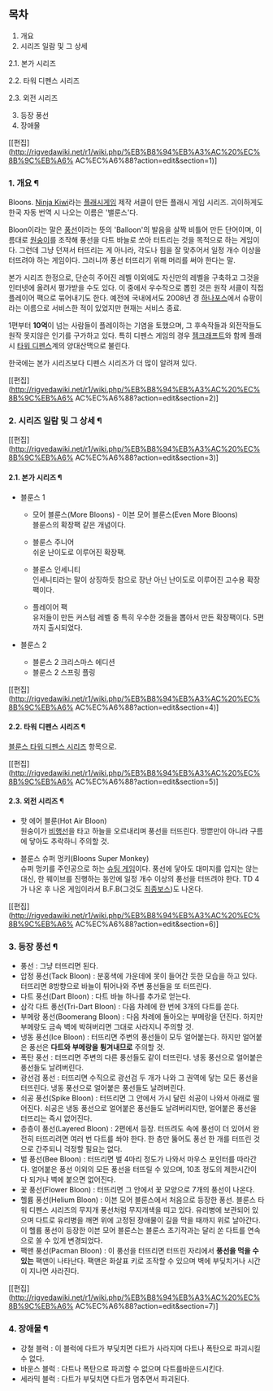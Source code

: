 ## 목차

    

1. 개요 
2. 시리즈 일람 및 그 상세 
    

2.1. 본가 시리즈

2.2. 타워 디펜스 시리즈

2.3. 외전 시리즈

3. 등장 풍선 
4. 장애물 

[[편집](http://rigvedawiki.net/r1/wiki.php/%EB%B8%94%EB%A3%AC%20%EC%8B%9C%EB%A6%
AC%EC%A6%88?action=edit&section=1)]

### 1. 개요 ¶

Bloons. [Ninja Kiwi](http://ninjakiwi.com/)라는 [플래시게임](%ED%94%8C%EB%9E%98%EC%8B%9C%20%EA%B2%8C%EC%9E%84.md) 제작 서클이 만든 플래시 게임
시리즈. 괴이하게도 한국 자동 번역 시 나오는 이름은 '밸룬스'다.

  

Bloon이라는 말은 [풍선](%ED%92%8D%EC%84%A0.md)이라는 뜻의 'Balloon'의 발음을 살짝 비틀어 만든
단어이며, 이름대로 [원숭이](%EC%9B%90%EC%88%AD%EC%9D%B4.md)를 조작해 풍선을 다트 바늘로 쏘아 터트리는 것을
목적으로 하는 게임이다. 그런데 그냥 던져서 터뜨리는 게 아니라, 각도나 힘을 잘 맞추어서 일정 개수 이상을 터뜨려야 하는 게임이다.
그러니까 풍선 터뜨리기 위해 머리를 써야 한다는 말.

  

본가 시리즈 한정으로, 단순히 주어진 레벨 이외에도 자신만의 레벨을 구축하고 그것을 인터넷에 올려서 평가받을 수도 있다. 이 중에서
우수작으로 뽑힌 것은 원작 서클이 직접 플레이어 팩으로 묶어내기도 한다. 예전에 국내에서도 2008년 경
[하나포스](%ED%95%98%EB%82%98%ED%8F%AC%EC%8A%A4%EB%8B%B7%EC%BB%B4.md)에서 슈팡이라는
이름으로 서비스한 적이 있었지만 현재는 서비스 종료.

  

1편부터 **10억**이 넘는 사람들이 플레이하는 기염을 토했으며, 그 후속작들과 외전작들도 원작 못지않은 인기를 구가하고 있다. 특히
디펜스 게임의 경우 [젬크래프트](%EC%A0%AC%ED%81%AC%EB%9E%98%ED%94%84%ED%8A%B8.md)와 함께
플래시 [타워 디펜스](%ED%83%80%EC%9B%8C%20%EB%94%94%ED%8E%9C%EC%8A%A4.md)계의 양대산맥으로
불린다.

  

한국에는 본가 시리즈보다 디펜스 시리즈가 더 많이 알려져 있다.

  

[[편집](http://rigvedawiki.net/r1/wiki.php/%EB%B8%94%EB%A3%AC%20%EC%8B%9C%EB%A6%
AC%EC%A6%88?action=edit&section=2)]

### 2. 시리즈 일람 및 그 상세 ¶

[[편집](http://rigvedawiki.net/r1/wiki.php/%EB%B8%94%EB%A3%AC%20%EC%8B%9C%EB%A6%
AC%EC%A6%88?action=edit&section=3)]

#### 2.1. 본가 시리즈 ¶

  * 블룬스 1  

    * 모어 블룬스(More Bloons) - 이븐 모어 블룬스(Even More Bloons)  
블룬스의 확장팩 같은 개념이다.

    * 블룬스 주니어  
쉬운 난이도로 이루어진 확장팩.

    * 블룬스 인세니티  
인세니티라는 말이 상징하듯 참으로 장난 아닌 난이도로 이루어진 고수용 확장팩이다.

    * 플레이어 팩  
유저들이 만든 커스텀 레벨 중 특히 우수한 것들을 뽑아서 만든 확장팩이다. 5편까지 출시되었다.

  * 블룬스 2  

    * 블룬스 2 크리스마스 에디션
    * 블룬스 2 스프링 플링

[[편집](http://rigvedawiki.net/r1/wiki.php/%EB%B8%94%EB%A3%AC%20%EC%8B%9C%EB%A6%
AC%EC%A6%88?action=edit&section=4)]

#### 2.2. 타워 디펜스 시리즈 ¶

[블룬스 타워 디펜스 시리즈](%EB%B8%94%EB%A3%AC%EC%8A%A4%20%ED%83%80%EC%9B%8C%20%EB%94%94%ED%8E%9C%EC%8A%A4%20%EC%8B%9C%EB%A6%AC%EC%A6%88.md) 항목으로.

[[편집](http://rigvedawiki.net/r1/wiki.php/%EB%B8%94%EB%A3%AC%20%EC%8B%9C%EB%A6%
AC%EC%A6%88?action=edit&section=5)]

#### 2.3. 외전 시리즈 ¶

  * 핫 에어 블룬(Hot Air Bloon)  
원숭이가 [비행선](%EB%B9%84%ED%96%89%EC%84%A0.md)을 타고 하늘을 오르내리며 풍선을 터뜨린다. 땅뿐만이 아니라
구름에 닿아도 추락하니 주의할 것.

  * 블룬스 슈퍼 멍키(Bloons Super Monkey)  
슈퍼 멍키를 주인공으로 하는 [슈팅 게임](%EC%8A%88%ED%8C%85%20%EA%B2%8C%EC%9E%84.md)이다. 풍선에
닿아도 대미지를 입지는 않는 대신, 한 웨이브를 진행하는 동안에 일정 개수 이상의 풍선을 터뜨려야 한다. TD 4가 나온 후 나온 게임이라서
B.F.B(그것도 [최종보스](%EC%B5%9C%EC%A2%85%EB%B3%B4%EC%8A%A4.md))도 나온다.  

[[편집](http://rigvedawiki.net/r1/wiki.php/%EB%B8%94%EB%A3%AC%20%EC%8B%9C%EB%A6%
AC%EC%A6%88?action=edit&section=6)]

### 3. 등장 풍선 ¶

  * 풍선 : 그냥 터뜨리면 된다.
  * 압정 풍선(Tack Bloon) : 분홍색에 가운데에 못이 들어간 듯한 모습을 하고 있다. 터뜨리면 8방향으로 바늘이 튀어나와 주변 풍선들을 또 터뜨린다.
  * 다트 풍선(Dart Bloon) : 다트 바늘 하나를 추가로 얻는다.
  * 삼각 다트 풍선(Tri-Dart Bloon) : 다음 차례에 한 번에 3개의 다트를 쏜다.
  * 부메랑 풍선(Boomerang Bloon) : 다음 차례에 돌아오는 부메랑을 던진다. 하지만 부메랑도 금속 벽에 박혀버리면 그대로 사라지니 주의할 것.
  * 냉동 풍선(Ice Bloon) : 터뜨리면 주변의 풍선들이 모두 얼어붙는다. 하지만 얼어붙은 풍선은 **다트와 부메랑을 튕겨내므로** 주의할 것.
  * 폭탄 풍선 : 터뜨리면 주변의 다른 풍선들도 같이 터뜨린다. 냉동 풍선으로 얼어붙은 풍선들도 날려버린다.
  * 광선검 풍선 : 터뜨리면 수직으로 광선검 두 개가 나와 그 권역에 닿는 모든 풍선을 터뜨린다. 냉동 풍선으로 얼어붙은 풍선들도 날려버린다.
  * 쇠공 풍선(Spike Bloon) : 터뜨리면 그 안에서 가시 달린 쇠공이 나와서 아래로 떨어진다. 쇠공은 냉동 풍선으로 얼어붙은 풍선들도 날려버리지만, 얼어붙은 풍선을 터뜨리는 즉시 없어진다.
  * 층층이 풍선(Layered Bloon) : 2편에서 등장. 터뜨려도 속에 풍선이 더 있어서 완전히 터뜨리려면 여러 번 다트를 쏴야 한다. 한 층만 뚫어도 풍선 한 개를 터뜨린 것으로 간주되니 걱정할 필요는 없다.
  * 벌 풍선(Bee Bloon) : 터뜨리면 벌 4마리 정도가 나와서 마우스 포인터를 따라간다. 얼어붙은 풍선 이외의 모든 풍선을 터뜨릴 수 있으며, 10초 정도의 제한시간이 다 되거나 벽에 붙으면 없어진다.
  * 꽃 풍선(Flower Bloon) : 터뜨리면 그 안에서 꽃 모양으로 7개의 풍선이 나온다.
  * 헬륨 풍선(Helium Bloon) : 이븐 모어 블룬스에서 처음으로 등장한 풍선. 블룬스 타워 디펜스 시리즈의 무지개 풍선처럼 무지개색을 띠고 있다. 유리병에 보관되어 있으며 다트로 유리병을 깨면 위에 고정된 장애물이 길을 막을 때까지 위로 날아간다. 이 헬륨 풍선이 등장한 이븐 모어 블룬스는 블룬스 초기작과는 달리 쏜 다트를 연속으로 쏠 수 있게 변경되었다.
  * 팩맨 풍선(Pacman Bloon) : 이 풍선을 터뜨리면 터뜨린 자리에서 **풍선을 먹을 수 있는** 팩맨이 나타난다. 팩맨은 화살표 키로 조작할 수 있으며 벽에 부딪치거나 시간이 지나면 사라진다.  

[[편집](http://rigvedawiki.net/r1/wiki.php/%EB%B8%94%EB%A3%AC%20%EC%8B%9C%EB%A6%
AC%EC%A6%88?action=edit&section=7)]

### 4. 장애물 ¶

  

  * 강철 블럭 : 이 블럭에 다트가 부딪치면 다트가 사라지며 다트나 폭탄으로 파괴시킬 수 없다. 
  * 바운스 블럭 : 다트나 폭탄으로 파괴할 수 없으며 다트를바운드시킨다.
  * 세라믹 블럭 : 다트가 부딪치면 다트가 멈추면서 파괴된다.

